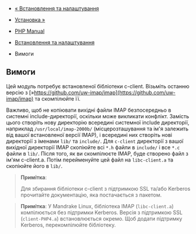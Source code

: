- [« Встановлення та налаштування](imap.setup.md)
- [Установка »](imap.installation.md)

- [PHP Manual](index.md)
- [Встановлення та налаштування](imap.setup.md)
- Вимоги

## Вимоги

Цей модуль потребує встановленої бібліотеки c-client. Візьміть
останню версію з
[»https://github.com/uw-imap/imap](https://github.com/uw-imap/imap) та
скомпілюйте її.

Важливо, щоб не копіювати вихідні файли IMAP безпосередньо в
системні include-директорії, оскільки може викликати конфлікт. Замість
цього створіть нову директорію всередині системної include директорії,
наприклад `/usr/local/imap-2000b/` (місцерозташування та ім'я залежить від
вашої встановленої версії IMAP), і всередині них створіть нові директорії
з іменами `lib/` та `include/`. Для `c-client` директорії з вашої
вихідної директорії IMAP скопіюйте всі `*.h` файли в `include/` і все
`*.c` файли в `lib/`. Після того, як ви скомпілюєте IMAP, буде
створено файл з ім'ям c-client.a. Потім перейменуйте цей файл на
`libc-client.a` та скопіюйте його в `lib/`.

> **Примітка**:
>
> Для збирання бібліотеки c-client з підтримкою SSL та/або Kerberos
> прочитайте документацію, яка постачається з пакетом.

> **Примітка**: У Mandrake Linux, бібліотека IMAP (`libc-client.a`)
> компілюється без підтримки Kerberos. Версія з підтримкою SSL
> (`client-PHP4.a`) встановлюється окремо. Щоб додати підтримку
> Kerberos, перекомпілюйте бібліотеку.
